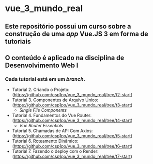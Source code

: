 # vue_3_mundo_real

## Este repositório possui um curso sobre a construção de uma _app_ Vue.JS 3 em forma de tutoriais
## O conteúdo é aplicado na disciplina de Desenvolvimento Web I

### Cada tutorial está em um _branch_.

* Tutorial 2. Criando o Projeto: (https://github.com/csp1po/vue_3_mundo_real/tree/t2-start)
* Tutorial 3. Componentes de Arquivo Único: (https://github.com/csp1po/vue_3_mundo_real/tree/t3-start)
  * _Single File Components_ 
* Tutorial 4. Fundamentos do Vue Router: (https://github.com/csp1po/vue_3_mundo_real/tree/t4-start)
  * _Vue Router Essentials_
* Tutorial 5. Chamadas de API Com Axios: (https://github.com/csp1po/vue_3_mundo_real/tree/t5-start)
* Tutorial 6. Roteamento Dinâmico: (https://github.com/csp1po/vue_3_mundo_real/tree/t6-start)
* Tutorial 7. Fazendo o deploy com o Render: (https://github.com/csp1po/vue_3_mundo_real/tree/t7-start)
